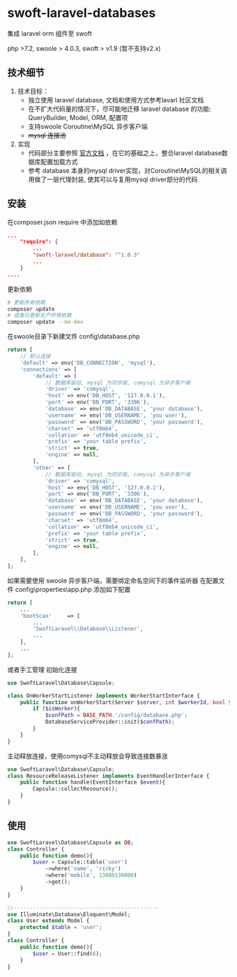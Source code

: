 # swoft-laravel-databases
集成 laravel orm 组件至 swoft 

php >7.2, swoole > 4.0.3, swoft > v1.9 (暂不支持v2.x) 

## 技术细节
1. 技术目标：
    * 独立使用 laravel database, 文档和使用方式参考lavarl 社区文档
    * 在不扩大代码量的情况下，尽可能地迁移 laravel database 的功能: QueryBuilder, Model, ORM, 配置项
    * 支持swoole Coroutine\MySQL 异步客户端
    * ~~mysql 连接池~~
2. 实现
    * 代码部分主要参照 [官方文档](https://github.com/illuminate/database) ，在它的基础之上，整合laravel database数据库配置加载方式
    * 参考 database 本身的mysql driver实现，对Coroutine\MySQL的相关调用做了一层代理封装, 使其可以与复用mysql driver部分的代码
## 安装
在composer.json require 中添加如依赖
```json
...
    "require": {
        ...
        "swoft-laravel/database": "^1.0.3"
        ...
    }
....
```
更新依赖
```bash
# 更新所有依赖
composer update 
# 或者只更新生产环境依赖
composer update --no-dev
```
在swoole目录下新建文件  config\database.php
```php
return [
    // 默认连接
    'default' => env('DB_CONNECTION', 'mysql'),
    'connections' => [
        'default' => [
            // 数据库驱动, mysql 为同步版, comysql 为异步客户端
            'driver' => 'comysql',
            'host' => env('DB_HOST', '127.0.0.1'),
            'port' => env('DB_PORT', '3306'),
            'database' => env('DB_DATABASE', 'your database'),
            'username' => env('DB_USERNAME', 'you user'),
            'password' => env('DB_PASSWORD', 'your password'),
            'charset' => 'utf8mb4',
            'collation' => 'utf8mb4_unicode_ci',
            'prefix' => 'your table prefix',
            'strict' => true,
            'engine' => null,
        ],
        'other' => [
            // 数据库驱动, mysql 为同步版, comysql 为异步客户端
            'driver' => 'comysql',
            'host' => env('DB_HOST', '127.0.0.1'),
            'port' => env('DB_PORT', '3306'),
            'database' => env('DB_DATABASE', 'your database'),
            'username' => env('DB_USERNAME', 'you user'),
            'password' => env('DB_PASSWORD', 'your password'),
            'charset' => 'utf8mb4',
            'collation' => 'utf8mb4_unicode_ci',
            'prefix' => 'your table prefix',
            'strict' => true,
            'engine' => null,
        ],
    ],
];
```
如果需要使用 swoole 异步客户端，需要绑定命名空间下的事件监听器
在配置文件 config\properties\app.php 添加如下配置
```php
return [
    ...
    'bootScan'     => [
        ...
        'SwoftLaravel\\Database\\Listener',
        ...
    ],
    ...
];
```
或者手工管理
初始化连接
```php
use SwoftLaravel\Database\Capsule;

class OnWorkerStartListener implements WorkerStartInterface {
    public function onWorkerStart(Server $server, int $workerId, bool $isWorker) {
        if ($isWorker){
            $confPath = BASE_PATH.'/config/database.php';
            DatabaseServiceProvider::init($confPath);
        }
    }
}

```
主动释放连接，使用comysql不主动释放会导致连接数暴涨
```php
use SwoftLaravel\Database\Capsule;
class ResourceReleaseListener implements EventHandlerInterface {
    public function handle(EventInterface $event){
        Capsule::collectResource();
    }
}
```
## 使用
```php 
use SwoftLaravel\Database\Capsule as DB;
class Controller {
    public function demo(){
        $user = Capsule::table('user')
            ->where('name', 'ricky')
            >where('mobile', 13800138000)
            ->get();
    }
}

//----------------------------------------------
use Illuminate\Database\Eloquent\Model;
class User extends Model {
    protected $table = 'user';
}
class Controller {
    public function demo(){
        $user = User::find(6);
    }
}

```
